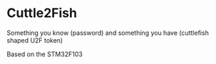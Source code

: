 # Cuttle2Fish

Something you know (password) and something you have (cuttlefish shaped U2F token)

Based on the STM32F103